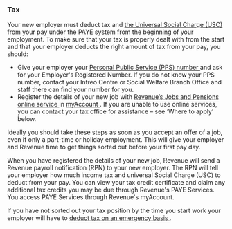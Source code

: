 ###  Tax  

Your new employer must deduct tax and [ the Universal Social Charge (USC)
](/en/money-and-tax/tax/income-tax/universal-social-charge/) from your pay
under the PAYE system from the beginning of your employment. To make sure that
your tax is properly dealt with from the start and that your employer deducts
the right amount of tax from your pay, you should:

  * Give your employer your [ Personal Public Service (PPS) number ](/en/social-welfare/irish-social-welfare-system/personal-public-service-number/) and ask for your Employer's Registered Number. If you do not know your PPS number, contact your Intreo Centre or Social Welfare Branch Office and staff there can find your number for you. 
  * Register the details of your new job with [ Revenue’s Jobs and Pensions online service ](http://www.revenue.ie/en/online/jobs-pensions.html) in [ myAccount ](https://www.ros.ie/myaccount-web/home.html) . If you are unable to use online services, you can contact your tax office for assistance – see ‘Where to apply’ below. 

Ideally you should take these steps as soon as you accept an offer of a job,
even if only a part-time or holiday employment. This will give your employer
and Revenue time to get things sorted out before your first pay day.

When you have registered the details of your new job, Revenue will send a
Revenue payroll notification (RPN) to your new employer. The RPN will tell
your employer how much income tax and universal Social Charge (USC) to deduct
from your pay. You can view your tax credit certificate and claim any
additional tax credits you may be due through Revenue's PAYE Services. You
access PAYE Services through Revenue's myAccount.

If you have not sorted out your tax position by the time you start work your
employer will have to [ deduct tax on an emergency basis
](https://www.revenue.ie/en/jobs-and-pensions/emergency-tax/index.aspx) _._
